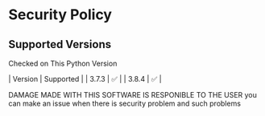 # Security Policy

## Supported Versions
Checked on This Python Version 




| Version | Supported          |
| 3.7.3   | :white_check_mark: |
| 3.8.4   | :white_check_mark: |






DAMAGE MADE WITH THIS SOFTWARE IS RESPONIBLE TO THE USER
you can make an issue when there is security problem and such problems 
